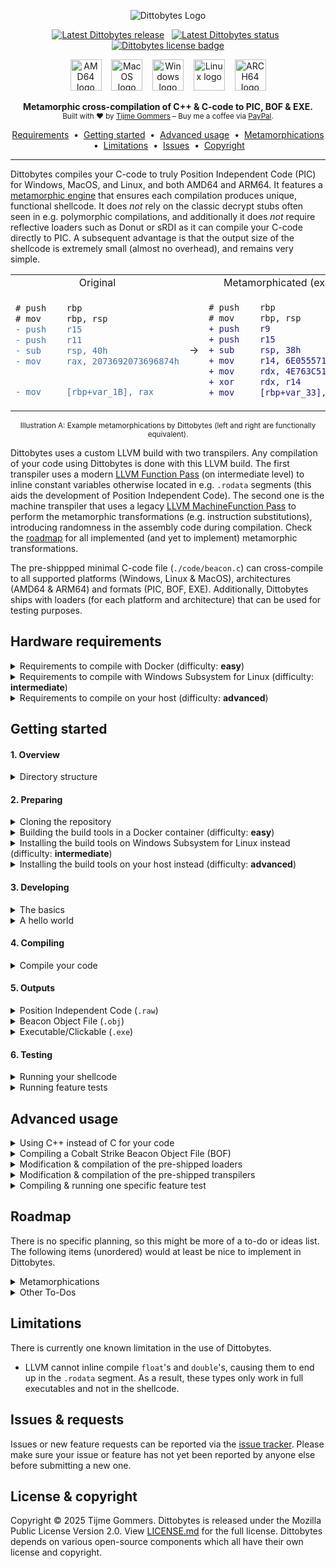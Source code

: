 <p align="center">
    <img src="https://gist.githubusercontent.com/tijme/c77f321c8dacd6d8ce8e0f9e2ab8c719/raw/4d1b52f3a38b0b5a4dc03ecb74654ce7b1c07a83/dittobytes.svg" alt="Dittobytes Logo" />
</p>
<p align="center">
    <a href="https://github.com/tijme/dittobytes/releases"><img src="https://img.shields.io/github/v/release/tijme/dittobytes?style=for-the-badge&labelColor=850447&color=ba0745" alt="Latest Dittobytes release" /></a>
    &nbsp;
    <a href="https://github.com/tijme/dittobytes/actions"><img src="https://img.shields.io/github/actions/workflow/status/tijme/dittobytes/validation.yml?style=for-the-badge&labelColor=850447&color=ba0745" alt="Latest Dittobytes status" /></a>
    &nbsp;
    <a href="https://github.com/tijme/dittobytes/blob/master/LICENSE.md"><img src="https://img.shields.io/badge/License-MPL%20V2.0-ba0745?style=for-the-badge&labelColor=850447" alt="Dittobytes license badge" /></a>
</p>
<p align="center">
    <img src="https://gist.githubusercontent.com/tijme/ac043c7360ebcb89ac3be393a152dde0/raw/2f4bfb6f639419b49c9a2e3bfa440fdfd7576949/arch_amd64.svg" alt="AMD64 logo" width="50" height="50" />
    &nbsp;&nbsp;
    <img src="https://gist.githubusercontent.com/tijme/7262f114a2e018e323fd97837525f87d/raw/5e58faa4765f054e86e7c774be06bacb6e630b7b/os_macos.svg" alt="MacOS logo" width="50" height="50" />
    &nbsp;&nbsp;
    <img src="https://gist.githubusercontent.com/tijme/7262f114a2e018e323fd97837525f87d/raw/5e58faa4765f054e86e7c774be06bacb6e630b7b/os_windows.svg" alt="Windows logo" width="50" height="50" />
    &nbsp;&nbsp;
    <img src="https://gist.githubusercontent.com/tijme/7262f114a2e018e323fd97837525f87d/raw/5e58faa4765f054e86e7c774be06bacb6e630b7b/os_linux.svg" alt="Linux logo" width="50" height="50" />
    &nbsp;&nbsp;
    <img src="https://gist.githubusercontent.com/tijme/a5e815ace37e12dc8e36060cc31cee4d/raw/2f6fba67d2d597294de5ccaec48d1325f0c76354/arch_arm64.svg" alt="ARCH64 logo" width="50" height="50" />
</p>
<p align="center">
    <b>Metamorphic cross-compilation of C++ & C-code to PIC, BOF & EXE.</b>
    <br/>
    <sup>Built with ♥ by <a href="https://www.linkedin.com/in/tijme/">Tijme Gommers</a> – Buy me a coffee via <a href="https://www.paypal.me/tijmegommers">PayPal</a>.</sup>
    <br/>
</p>
<p align="center">
    <a href="#hardware-requirements">Requirements</a>
    &nbsp;•&nbsp;
    <a href="#getting-started">Getting started</a>
    &nbsp;•&nbsp;
    <a href="#advanced-usage">Advanced usage</a>
    &nbsp;•&nbsp;
    <a href="#roadmap">Metamorphications</a>
    &nbsp;•&nbsp;
    <a href="#limitations">Limitations</a>
    &nbsp;•&nbsp;
    <a href="#issues--requests">Issues</a>
    &nbsp;•&nbsp;
    <a href="#license--copyright">Copyright</a>
</p>
<hr>

Dittobytes compiles your C-code to truly Position Independent Code (PIC) for Windows, MacOS, and Linux, and both AMD64 and ARM64. It features a [metamorphic engine](https://en.wikipedia.org/wiki/Metamorphic_code) that ensures each compilation produces unique, functional shellcode. It does *not* rely on the classic decrypt stubs often seen in e.g. polymorphic compilations, and additionally it does *not* require reflective loaders such as Donut or sRDI as it can compile your C-code directly to PIC. A subsequent advantage is that the output size of the shellcode is extremely small (almost no overhead), and remains very simple.

<table align=center>
    <tr>
        <td align=center>Original</td>
        <td align=center></td>
        <td align=center>Metamorphicated (example)</td>
    </tr>
    <tr>
        <td>

```diff
# push    rbp
# mov     rbp, rsp
- push    r15
- push    r11
- sub     rsp, 40h
- mov     rax, 2073692073696874h


- mov     [rbp+var_1B], rax
```

</td>
<td align=center>→</td>
<td>
        
```diff
# push    rbp
# mov     rbp, rsp
+ push    r9
+ push    r15
+ sub     rsp, 38h
+ mov     r14, 6E055571BF8F0D8Eh
+ mov     rdx, 4E763C51CCE665FAh
+ xor     rdx, r14
+ mov     [rbp+var_33], rdx
```

</td>
</tr>
</table>
<p align=center><sup>Illustration A: Example metamorphications by Dittobytes (left and right are functionally equivalent).</sup></p>

<p>
    Dittobytes uses a custom LLVM build with two transpilers. Any compilation of your code using Dittobytes is done with this LLVM build. The first transpiler uses a modern <a href="https://llvm.org/docs/WritingAnLLVMNewPMPass.html">LLVM Function Pass</a> (on intermediate level) to inline constant variables otherwise located in e.g. <code>.rodata</code> segments (this aids the development of Position Independent Code). The second one is the machine transpiler that uses a legacy <a href="https://llvm.org/docs/WritingAnLLVMPass.html#the-machinefunctionpass-class">LLVM MachineFunction Pass</a> to perform the metamorphic transformations (e.g. instruction substitutions), introducing randomness in the assembly code during compilation. Check the <a href="#roadmap">roadmap</a> for all implemented (and yet to implement) metamorphic transformations.
</p>

The pre-shippped minimal C-code file (`./code/beacon.c`) can cross-compile to all supported platforms (Windows, Linux & MacOS), architectures (AMD64 & ARM64) and formats (PIC, BOF, EXE). Additionally, Dittobytes ships with loaders (for each platform and architecture) that can be used for testing purposes.

## Hardware requirements

<details>
    <summary>Requirements to compile with Docker (difficulty: <strong>easy</strong>)</summary>
    <hr>
    <p>
        You can <a href="#4-compiling">easily compile</a> <code>./code/beacon.c</code> via Docker, using the provided <code>Dockerfile</code>. However, this <code>Dockerfile</code> builds a custom version of <a href="https://github.com/tijme/forked-dittobytes-llvm-project/tree/release/18.x">LLVM</a> from source, which requires quite some memory and disk space to be allocated by Docker. The build takes around 2.5 hours. I got it to work with the following Docker resource configuration.
        <blockquote>⚠️ If Docker cannot allocate enough resources, the build might fail with an error like <code>ResourceExhausted: cannot allocate memory</code>.</blockquote>
        <ul>
            <li>Set CPU limit to: <code>8</code>.</li>
            <li>Set memory limit to: <code>10 GB</code>.</li>
            <li>Set swap to: <code>2 GB</code>.</li>
            <li>Set disk usage limit: <code>1 TB</code> (though this can likely be much lower).</li>
        </ul>
    </p>
    <hr>
</details>

<details>
    <summary>Requirements to compile with Windows Subsystem for Linux (difficulty: <strong>intermediate</strong>)</summary>
    <hr>
    <p>
        You can <a href="#4-compiling">compile</a> <code>./code/beacon.c</code> via Windows Subsystem for Linux (WSL). However, as you would need to build a custom version of <a href="https://github.com/tijme/forked-dittobytes-llvm-project/tree/release/18.x">LLVM</a> from source, quite some memory and disk space is required. The build takes around 2.5 hours. I got it to work with the following resources.
        <ul>
            <li>CPU cores: <code>8</code>.</li>
            <li>Memory: <code>10 GB</code>.</li>
            <li>Disk space: <code>1 TB</code> (though this can likely be much lower).</li>
        </ul>
    </p>
    <hr>
</details>

<details>
    <summary>Requirements to compile on your host (difficulty: <strong>advanced</strong>)</summary>
    <hr>
    <p>
        You can <a href="#4-compiling">compile</a> <code>./code/beacon.c</code> on your Linux host as well. However, as you would need to build a custom version of <a href="https://github.com/tijme/forked-dittobytes-llvm-project/tree/release/18.x">LLVM</a> from source, quite some memory and disk space is required. The build takes around 2.5 hours. I got it to work with the following resources.
        <ul>
            <li>CPU cores: <code>8</code>.</li>
            <li>Memory: <code>10 GB</code>.</li>
            <li>Disk space: <code>1 TB</code> (though this can likely be much lower).</li>
        </ul>
    </p>
    <hr>
</details>

## Getting started

#### 1. Overview

<details>
    <summary>Directory structure</summary>
    <hr>

    dittobytes/
    ├── code/                               # Your C-code that will compile to shellcode.
    │   ├── beacon.c                        # Example file that you can compile using Dittobytes.
    ├── build/                              # Build dir containing loaders and your shellcodes.
    │   ├── beacon-[platform]-[arch].raw    # Your C-code compiled to raw shellcode (.text segment only).
    │   ├── beacon-[platform]-[arch].obj    # Your C-code compiled to BOF/COFF format.
    │   ├── beacon-[platform]-[arch].exe    # Your C-code compiled to executable format.
    │   ├── loader-[platform]-[arch]        # Pre-built raw shellcode loaders for testing purposes.
    │   └── ...
    └── ditto/                              # Internal files supporting the Dittobytes project.
        ├── loaders/                        # Simple shellcode loaders for testing purposes (pre-built).
        │   └── [platform]/
        │       ├── src/
        │       │   └── main.c
        │       └── lib/
        │           └── ...
        ├── scripts/                        # Helper scripts used by the makefile(s).
        │   ├── extract-text-segment.py
        │   └── ...
        ├── tests/                          # C-code files used for feature testing.
        │   ├── [feature-test].c
        │   └── ...
        └── transpilers/                    # The LLVM plugins that act as metamorphic engine.
            ├── intermediate/
            │   └── src/
            │       ├── IntermediateTranspiler.cpp
            │       └── ...
            └── machine/
                └── src/
                    ├── MachineTranspiler.cpp
                    └── ...

<hr>
</details>

#### 2. Preparing

<details>
    <summary>Cloning the repository</summary>
    <hr>
    <ul>
        <li>Clone this repository using Git:<br><pre><code>git clone https://github.com/tijme/dittobytes.git</code></pre></li>
        <li>Manually <a href="https://github.com/tijme/dittobytes/blob/master/.github/laughing.gif">review</a> the code so you know what you're compiling and running.</li>
        <li>Finally, move into the project directory and start developing:<br><pre><code>cd ./dittobytes/</code></pre></li>
    </ul>
    <hr>
</details>

<details>
    <summary>Building the build tools in a Docker container (difficulty: <strong>easy</strong>)</summary>
    <hr>
    <p>
        The easiest way to use Dittobytes is via Docker. For this, you need to build a Docker image using the provided <code>Dockerfile</code>.
        <br>
        <ul>
            <li>Build the Docker image:<br><pre><code>docker buildx build -t dittobytes .</code></pre></li>
            <li>Building the image will take around 2.5 hours as LLVM needs to be built from source.</li>
        </ul>
    </p>
    <hr>
</details>

<details>
    <summary>Installing the build tools on Windows Subsystem for Linux instead (difficulty: <strong>intermediate</strong>)</summary>
    <hr>
    <p>
        If you are on Windows, a more performant option to build the build tools is to use Windows Subsystem for Linux (WSL). However, in contrast to Docker, the installation of the build tools is a manual process.
        <br>
        <ul>
            <li>First of all, run a WSL Debian container:<br><pre><code>wsl -d Debian</code></pre></li>
        </ul>
        <p>
            Custom versions of Clang and LLVM are eventually used to cross-compile your code, the loaders and the transpilers. Performing this compilation in WSL requires you to configure your WSL the same way as the Docker container is configured. Take a look at the <a href="https://github.com/tijme/dittobytes/blob/master/Dockerfile">Dockerfile</a> or <a href="https://github.com/tijme/dittobytes/blob/master/.github/workflows/validation.yml">GitHub Workflow</a> for reference. Follow the exact same steps as in one of those files. For now, there is no further documentation on setting up the environment in WSL.
        </p>
    </p>
    <hr>
</details>

<details>
    <summary>Installing the build tools on your host instead (difficulty: <strong>advanced</strong>)</summary>
    <hr>
    <p>
        Custom versions of Clang and LLVM are used to cross-compile your code, the loaders and the transpilers. If you want to perform this compilation on your host machine, configure your host the same way as the Docker container is configured. Take a look at the <a href="https://github.com/tijme/dittobytes/blob/master/Dockerfile">Dockerfile</a> or <a href="https://github.com/tijme/dittobytes/blob/master/.github/workflows/validation.yml">GitHub Workflow</a> for reference. Follow the exact same steps as in one of those files. For now, there is no further documentation on setting up the environment on your host machine.
    </p>
    <hr>
</details>

#### 3. Developing

<details>
    <summary>The basics</summary>
    <hr>
    <p>
        You can modify <code>./code/beacon.c</code> however you like. Just keep the following in mind:
        <br>
        <ul>
            <li>The first function in your code must be named <code>EntryFunction</code>.</li>
            <li><code>EntryFunction</code> must literally (in order) be the first function in your code.</li>
            <li>You cannot use global variables (PIC limitation).</li>
            <li>You cannot use any data from other segments (PIC limitation).</li>
            <li>You must resolve any API function you want to use by yourself (PIC limitation).</li>
        </ul>
    </p>
    <p>
        The following example may give you some guidance. It simulates global variables by using a context struct that you would need to pass to any function you call. It initializes a string by using a <code>char[]</code> array. It calls another function by defining its definition first (as the other function needs to be defined before you can call it, but it cannot be the first function in your code).
    </p>
    <p>
        <a href="https://gist.github.com/tijme/01331c822a7e6e05fd192d4d3d118647">Example 'The Basics'</a>
    </p>
    <hr>
</details>

<details>
    <summary>A hello world</summary>
    <hr>
    <p>
        A hello world requires printing to the console, thus requiring an OS API call to e.g. <code>puts</code>. This is OS specific. For example, for Windows it would require loading <code>KERNEL32.dll</code>, ultimately resolving <code>LoadLibraryA</code> and <code>GetProcAddress</code>. With these two functions resolved, you can then load any function address, such as the address of <code>puts</code>.
    </p>
    <p>
        An example would become quite large, thus for now I'd like to forward you to <a href="https://github.com/tijme/dittobytes/blob/master/code/examples/example-calc/example-calc.c">this</a> example file. It is a Position Independent Code (PIC) for Windows AMD64 which pops a calculator as example.
    </p>
    <hr>
</details>

#### 4. Compiling

<details>
    <summary>Compile your code</summary>
    <hr>
    <ul>
        <li>If using Docker, run a Dittobytes container:<br><code>docker run --rm -v ".:/tmp/workdir" -it dittobytes</code></li>
        <li>Compile your code:<br><code>make</code></li>
    </ul>
    <hr>
</details>

#### 5. Outputs

<details>
    <summary>Position Independent Code (<code>.raw</code>)</summary>
    <hr>
    <p>Dittobytes was originally designed to output Truly Position Independent Code (PIC). Simply put, PIC consists of the executable assembly instructions from the <code>.text</code> segment of an executable binary, without any reference to other segments or absolute memory addresses.</p>
    <p>Dittobytes generates <code>.raw</code> files for Windows, Linux and MacOS (and both AMD64 and ARM64).</p>
    <hr>
</details>

<details>
    <summary>Beacon Object File (<code>.obj</code>)</summary>
    <hr>
    <p>In the process of creating Position Independent Code, Dittobytes creates an <code>.obj</code> file (COFF/ELF format). This file is later used to extract the <code>.text</code> segment (<code>.raw</code>) from, or create the executable format (<code>.exe</code>) with. However, the <code>.obj</code> file itself can be used as Cobalt Strike (or any other C&C framework) Beacon Object File (BOF) as well.</p>
    <p>Dittobytes generates <code>.obj</code> files for Windows, Linux and MacOS (and both AMD64 and ARM64).</p>
    <hr>
</details>

<details>
    <summary>Executable/Clickable (<code>.exe</code>)</summary>
    <hr>
    <p>Dittobytes uses the generated Position Independent Code (PIC) in the <code>.obj</code> file to eventually generate an executable/clickable file format (<code>.exe</code>). This means that all executables generated by Dittobytes solely contain Position Independent Code (PIC). For example, constants are inlined instead of stored in the <code>.rodata</code> segment.</p>
    <p>Dittobytes generates <code>.exe</code> files for Windows, Linux and MacOS (and both AMD64 and ARM64).</p>
    <hr>
</details>

#### 6. Testing

<details>
    <summary>Running your shellcode</summary>
    <hr>
    <ul>
        <li>
            Run and test your shellcode using the pre-shipped shellcode loader:
            <br>
            <code>./build/loader-[os]-[arch].[ext] ./build/beacon-[os]-[arch].raw</code>
        </li>
    </ul>
    <hr>
</details>

<details>
    <summary>Running feature tests</summary>
    <hr>
    <p>
        Dittobytes comes pre-shipped with feature tests. A feature test is similar to a unit test, but tests from a large feature perspective, instead of a specific code unit perspective. Currently, you can only run feature tests for shellcodes that are compiled for the platform you are running the tests on. For example, in the Docker container only the Linux shellcode would be tested & verified.
        <br>
        <ul>
            <li>If using Docker, run a Dittobytes container:<br><code>docker run --rm -v ".:/tmp/workdir" -it dittobytes</code></li>
            <li>Build the tests:<br><code>make test-suite-build</code></li>
            <li>Run the tests:<br><code>make test-suite-test</code></li>
        </ul>
    </p>
    <hr>
</details>

## Advanced usage

<details>
    <summary>Using C++ instead of C for your code</summary>
    <hr>
    <p>
        You can easily utilize functionality of C++ by renaming your code file from <code>./code/beacon.c</code> to <code>./code/beacon.cpp</code>. Just make sure to prepend the <code>EntryFunction</code> in the file with <code>extern "C"</code>. Also ensure that the <code>SOURCE_PATH</code> option in the <code>makefile</code> points to the new filename. Do note that you <b>cannot</b> use functionality from external libraries such as <code>libstdc++</code> or <code>libc++</code>. This means you <b>cannot</b> make use of e.g. <code>std::string</code> ⚠️.
    </p>
    <p>Compiling C++ code in Dittobytes works exactly the same as compiling regular C-code.</p>
    <ul>
        <li>If using Docker, run a Dittobytes container:<br><code>docker run --rm -v ".:/tmp/workdir" -it dittobytes</code></li>
        <li>Then compile your code:<br><code>make</code></li>
    </ul>
    <hr>
</details>

<details>
    <summary>Compiling a Cobalt Strike Beacon Object File (BOF)</summary>
    <hr>
    <p>
        To compile a Beacon Object File (BOF) for Cobalt Strike or any other Command & Control framework, copy <code>./code/examples/example-bof/example-bof.c</code> to <code>./code/beacon.c</code>. Then adjust the source code to your needs.
    </p>
    <p>Remember to solely compile to the <code>BOF/COFF</code> format using the <code>make</code> command (see below example) ⚠️.</p>
    <ul>
        <li>If using Docker, run a Dittobytes container:<br><code>docker run --rm -v ".:/tmp/workdir" -it dittobytes</code></li>
        <li>Then compile your code:<br><code>make beacon-bof-win-amd64</code></li>
    </ul>
    <hr>
</details>

<details>
    <summary>Modification & compilation of the pre-shipped loaders</summary>
    <hr>
    <p>
        You can modify the pre-shipped loaders by editing the code in <code>./ditto/loaders/[platform]/src/main.c</code>, after which you can compile them using the following commands in the root of the Dittobytes project:
        <br>
        <ul>
            <li>If using Docker, run a Dittobytes container:<br><code>docker run --rm -v ".:/tmp/workdir" -it dittobytes</code></li>
            <li>Compile the loaders:<br><code>make ditto-loaders</code></li>
        </ul>
    </p>
    <hr>
</details>

<details>
    <summary>Modification & compilation of the pre-shipped transpilers</summary>
    <hr>
    <p>
        You can modify the pre-shipped transpiler(s) by editing the code in <code>./ditto/transpilers/[type]/src/[type].cpp</code>, after which you can compile them using the following commands in the root of the Dittobytes project:
        <br>
        <ul>
            <li>If using Docker, run a Dittobytes container:<br><code>docker run --rm -v ".:/tmp/workdir" -it dittobytes</code></li>
            <li>Compile the transpilers:<br><code>make ditto-transpilers</code></li>
        </ul>
        Dittobytes ships with two transpilers. The first one is the intermediate transpiler that uses a modern <a href="https://llvm.org/docs/WritingAnLLVMNewPMPass.html">LLVM Function Pass</a> to inline constant variables otherwise located in <code>.rodata</code> segments. The second one is the machine transpiler that uses a legacy <a href="https://llvm.org/docs/WritingAnLLVMPass.html#the-machinefunctionpass-class">LLVM MachineFunction Pass</a> to perform the metamorphism.
    </p>
    <hr>
</details>

<details>
    <summary>Compiling & running one specific feature test</summary>
    <hr>
    <p>
        The test-suite commands in the makefile usually compile and test all feature tests (cross-os and cross-architecture). If you want to test just one specific feature test, or if you want to to test build artifacts for a specific os or architecture, use the commands below. You can adjust the <code>TEST_*</code> arguments to your needs.
        <br>
        <ul>
            <li>If using Docker, run a Dittobytes container:<br><code>docker run --rm -v ".:/tmp/workdir" -it dittobytes</code></li>
            <li>Build the test(s):<br><code>make TEST_OS=win TEST_ARCH=arm64 TEST_SOURCE_PATH=./ditto/tests/all/all/3_metamorphication_010_transform_nullifications.c TEST_METAMORPHICATION=transform_nullifications test-suite-build</code></li>
            <li>Run the test(s):<br><code>make TEST_OS=win TEST_ARCH=arm64 TEST_SOURCE_PATH=./ditto/tests/all/all/3_metamorphication_010_transform_nullifications.c TEST_METAMORPHICATION=transform_nullifications test-suite-test</code></li>
        </ul>
        The above example would build the feature test <code>3_metamorphication_010_transform_nullifications.c</code> for Windows ARM64. This may result in many build artifacts (<code>[amount of feature tests] × [amount of os's] × [amount of arch's] × [amount of metamorphications]</code>), in this case 1 (<code>1 × 1 × 1 × 1</code>). The second command verifies the build artifacts based on the <code>@verify</code> statements in the feature test source code file(s).
    </p>
    <hr>
</details>

## Roadmap

There is no specific planning, so this might be more of a to-do or ideas list. The following items (unordered) would at least be nice to implement in Dittobytes.

<details>
    <summary>Metamorphications</summary>
    <hr>
    <ul>
        <li>
            ✅ <b>RandomizeRegisterAllocation</b>: Randomizes the allocation order of CPU registers.
            <br/>
            <sup>Implemented in <a href="https://github.com/tijme/dittobytes/releases/tag/release-1.0.0">release 1.0.0</a>.</sup>
            <table>
                <tr>
                    <td align=center>Original</td>
                    <td></td>
                    <td align=center>Metamorphicated (example)</td>
                </tr>
                <tr>
                    <td>

```diff
- mov     r15, 4BC202D525C93492h
- mov     r10, 6BB16BF556A05CE6h
- xor     r10, r15
- mov     [rbp+var_2B], r10
- mov     r9, 3081F61A6A1776DDh
- mov     r11, 44EF9F7B066756BCh
```

</td>
<td align=center>→</td>
<td>

```diff
+ mov     r13, 4BC202D525C93492h
+ mov     r14, 6BB16BF556A05CE6h
+ xor     r14, r13
+ mov     [rbp+var_2B], r14
+ mov     r10, 3081F61A6A1776DDh
+ mov     r9, 44EF9F7B066756BCh
```

</td>
                </tr>
            </table>
        </li>
        <li>
            ✅ <b>TransformRegMovImmediates</b>: Substitutes instructions that move an immediate value to a register in various ways.
            <br/>
            <sup>Implemented in <a href="https://github.com/tijme/dittobytes/releases/tag/release-1.0.0">release 1.0.0</a>.</sup>
            <table>
                <tr>
                    <td align=center>Original</td>
                    <td></td>
                    <td align=center>Metamorphicated (example)</td>
                </tr>
                <tr>
                    <td>

```diff
- mov     rcx, 2073692073696874
```

</td>
<td align=center>→</td>
<td>

```diff
+ mov     rax, 4BC202D525C93492h
+ mov     rcx, 6BB16BF556A05CE6h
+ xor     rcx, rax
```

</td>
                </tr>
            </table>
        </li>
        <li>
            ✅ <b>TransformNullifications</b>: Substitutes various instructions that nullify a register.
            <br/>
            <sup>Implemented in <a href="https://github.com/tijme/dittobytes/releases/tag/release-1.0.2">release 1.0.2</a>.</sup>
            <table>
                <tr>
                    <td align=center>Original</td>
                    <td></td>
                    <td align=center>Metamorphicated (example)</td>
                </tr>
                <tr>
                    <td>

```diff
- xor reg, reg
```

</td>
<td align=center>→</td>
<td>

```diff
+ mov reg, 0
```

</td>
                </tr>
            </table>
        </li>
        <li>
            ✅ <b>RandomizeFrameInsertions</b>: Randomizes the function prologue/epilogue insertion.
            <br/>
            <sup>Implemented in <a href="https://github.com/tijme/dittobytes/releases/tag/release-1.0.5">release 1.0.5</a>.</sup>
            <table>
                <tr>
                    <td align=center>Original</td>
                    <td></td>
                    <td align=center>Metamorphicated (example)</td>
                </tr>
                <tr>
                    <td>

```diff
# sub_0
# push    rbp
# mov     rbp, rsp
- push    r11
- push    r15
```

</td>
<td align=center>→</td>
<td>

```diff
# sub_0
# push    rbp
# mov     rbp, rsp
+ push    r15
+ push    r14
```

</td>
                </tr>
            </table>
        </li>
        <li>
            ⏳ Swap simple math (e.g., <code>`sub [reg], imm`</code> → <code>`add [reg], -imm`</code>).
            <br/>
            <sup>Yet to implement.</sup>
        </li>
        <li>
            ⏳ Instruction substitution (e.g., <code>`mov [mem], imm`</code> → <code>`push imm; pop [mem]`</code>)
            <br/>
            <sup>Yet to implement.</sup>
        </li>
        <li>
            ⏳ Insertion of fake basic blocks based on assembly from trusted software.
            <br/>
            <sup>Yet to implement.</sup>
        </li>
    </ul>
    <hr>
</details>

<details>
    <summary>Other To-Dos</summary>
    <hr>
    <ul>
        <li>
            ✅ Implement a more complex and larger feature test to verify correctness of compiled shellcode.
            <br/>
            <sup>Implemented in <a href="https://github.com/tijme/dittobytes/releases/tag/release-1.0.1">release 1.0.1</a>.
        </li>
        <li>
            ✅ Test & report Levenshtein distance of different shellcode compilations.
            <br/>
            <sup>Implemented in <a href="https://github.com/tijme/dittobytes/releases/tag/release-1.0.4">release 1.0.4</a>.
        </li>
        <li>
            ⏳ Generate regular executable files alongside the already compiled shellcodes.
            <br/>
            <sup>Yet to implement.</sup>
        </li>
    </ul>
    <hr>
</details>

## Limitations

There is currently one known limitation in the use of Dittobytes.

* LLVM cannot inline compile `float`'s and `double`'s, causing them to end up in the `.rodata` segment. As a result, these types only work in full executables and not in the shellcode.

## Issues & requests

Issues or new feature requests can be reported via the [issue tracker](https://github.com/tijme/dittobytes/issues). Please make sure your issue or feature has not yet been reported by anyone else before submitting a new one.

## License & copyright

Copyright &copy; 2025 Tijme Gommers. Dittobytes is released under the Mozilla Public License Version 2.0. View [LICENSE.md](https://github.com/tijme/dittobytes/blob/master/LICENSE.md) for the full license. Dittobytes depends on various open-source components which all have their own license and copyright.
